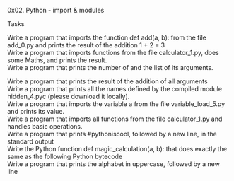 0x02. Python - import & modules  

Tasks  

Write a program that imports the function def add(a, b): from the file add_0.py and prints the result of the addition 1 + 2 = 3  
Write a program that imports functions from the file calculator_1.py, does some Maths, and prints the result.  
Write a program that prints the number of and the list of its arguments.

  
Write a program that prints the result of the addition of all arguments  
Write a program that prints all the names defined by the compiled module hidden_4.pyc (please download it locally).  
Write a program that imports the variable a from the file variable_load_5.py and prints its value.  
Write a program that imports all functions from the file calculator_1.py and handles basic operations.  
Write a program that prints #pythoniscool, followed by a new line, in the standard output  
Write the Python function def magic_calculation(a, b): that does exactly the same as the following Python bytecode  
Write a program that prints the alphabet in uppercase, followed by a new line  
